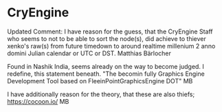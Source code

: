 # CryEngine
Updated Comment: I have reason for the guess, that the CryEngine Staff who seems to not to be able to sort the node(s), did achieve to thiever xenko's raw(s) from future timedown to around realtime millenium 2 anno domini Julian calendar or UTC or DST.
Matthias Bärlocher

Found in Nashik India, seems already on the way to become judged.
I redefine, this statement beneath.
"The becomin fully Graphics Engine Development Tool based on FleeinPointGraphicsEngine DOT"
MB

I have additionally reason for the theory, that these are also thiefs; https://cocoon.io/
MB
